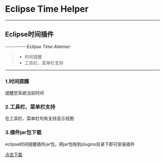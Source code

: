 # Eclipse Time Helper

------

## **Eclipse时间插件** 
*-----------Eclipse Time Alarmer*


> * 时间提醒
> * 工具栏、菜单栏支持

---

### **1.时间提醒**

提醒您系统当前时间 

### **2.工具栏、菜单栏支持**

在工具栏、菜单栏均有支持显示视图

### **3.插件jar包下载**
eclipse时间提醒插件jar包，把jar包拖到plugins目录下即可安装插件

[点击下载](http://dldx.csdn.net/fd.php?i=388676590813578&s=f9026c03f59835c4d1aa4e7e6b0416da)
